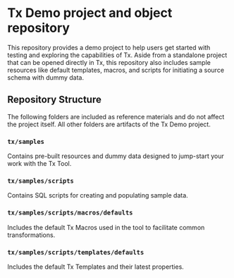 # Tx Demo project and object repository

This repository provides a demo project to help users get started with testing and exploring the capabilities of Tx. 
Aside from a standalone project that can be opened directly in Tx, this repository also includes sample resources like default templates, macros, and scripts for initiating a source schema with dummy data. 

## Repository Structure

The following folders are included as reference materials and do not affect the project itself. All other folders are artifacts of the Tx Demo project. 

### `tx/samples`
Contains pre-built resources and dummy data designed to jump-start your work with the Tx Tool.

### `tx/samples/scripts`
Contains SQL scripts for creating and populating sample data.

### `tx/samples/scripts/macros/defaults`
Includes the default Tx Macros used in the tool to facilitate common transformations.

### `tx/samples/scripts/templates/defaults`
Includes the default Tx Templates and their latest properties.
